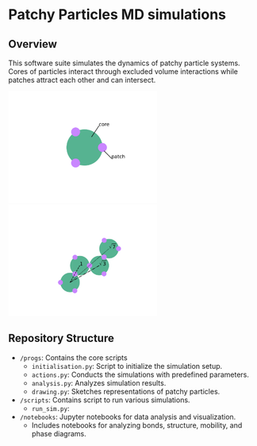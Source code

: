# Patchy Particles MD simulations

## Overview
This software suite simulates the dynamics of patchy particle systems. Cores of particles interact through excluded volume interactions while patches attract each other and can intersect. 

<img src="particle.svg"  width="300"/> <img src="chain.svg" width="300"/>

## Repository Structure
- `/progs`: Contains the core scripts
  - `initialisation.py`: Script to initialize the simulation setup.
  - `actions.py`: Conducts the simulations with predefined parameters.
  - `analysis.py`: Analyzes simulation results.
  - `drawing.py`: Sketches representations of patchy particles.
- `/scripts`: Contains script to run various simulations.
  - `run_sim.py`: 
- `/notebooks`: Jupyter notebooks for data analysis and visualization.
  - Includes notebooks for analyzing bonds, structure, mobility, and phase diagrams.

